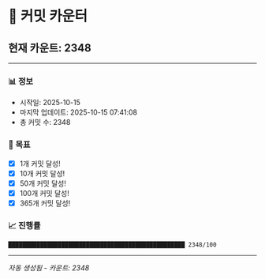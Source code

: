 # 🔢 커밋 카운터

## 현재 카운트: 2348

---

### 📊 정보
- 시작일: 2025-10-15
- 마지막 업데이트: 2025-10-15 07:41:08
- 총 커밋 수: 2348

### 🎯 목표
- [x] 1개 커밋 달성!
- [x] 10개 커밋 달성!
- [x] 50개 커밋 달성!
- [x] 100개 커밋 달성!
- [x] 365개 커밋 달성!

### 📈 진행률
```
██████████████████████████████████████████████████ 2348/100
```

---
*자동 생성됨 - 카운트: 2348*

